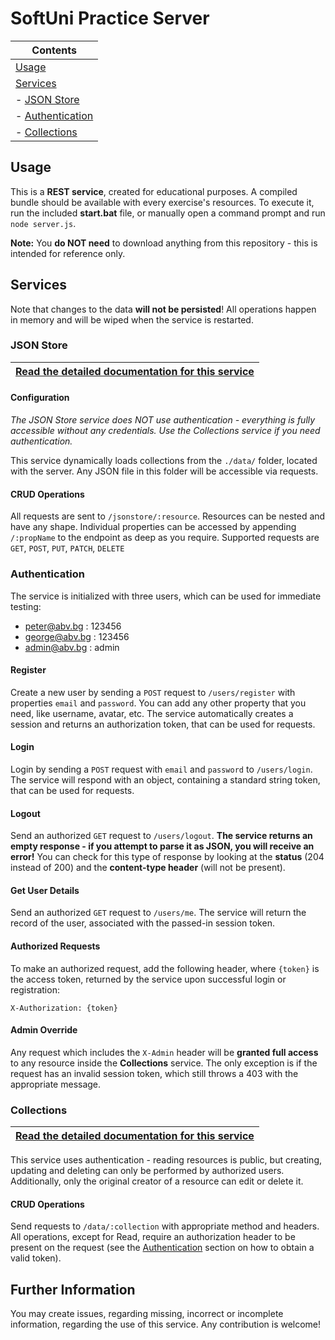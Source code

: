 # SoftUni Practice Server

| Contents
|---
| [Usage](#usage)
| [Services](#services)
| - [JSON Store](#json-store)
| - [Authentication](#authentication)
| - [Collections](#collections)

## Usage

This is a **REST service**, created for educational purposes. A compiled bundle should be available with every exercise's resources. To execute it, run the included **start.bat** file, or manually open a command prompt and run `node server.js`.

**Note:** You **do NOT need** to download anything from this repository - this is intended for reference only.

## Services

Note that changes to the data **will not be persisted**! All operations happen in memory and will be wiped when the service is restarted.

### JSON Store

| [Read the detailed documentation for this service](./JSONSTORE.md)
|---

#### Configuration
*The JSON Store service does NOT use authentication - everything is fully accessible without any credentials. Use the Collections service if you need authentication.*

This service dynamically loads collections from the `./data/` folder, located with the server. Any JSON file in this folder will be accessible via requests.

#### CRUD Operations

All requests are sent to `/jsonstore/:resource`. Resources can be nested and have any shape. Individual properties can be accessed by appending `/:propName` to the endpoint as deep as you require. Supported requests are `GET`, `POST`, `PUT`, `PATCH`, `DELETE`

### Authentication

The service is initialized with three users, which can be used for immediate testing:
* peter@abv.bg : 123456
* george@abv.bg : 123456
* admin@abv.bg : admin

#### Register
Create a new user by sending a `POST` request to `/users/register` with properties `email` and `password`. You can add any other property that you need, like username, avatar, etc. The service automatically creates a session and returns an authorization token, that can be used for requests.

#### Login
Login by sending a `POST` request with `email` and `password` to `/users/login`. The service will respond with an object, containing a standard string token, that can be used for requests.

#### Logout
Send an authorized `GET` request to `/users/logout`. **The service returns an empty response - if you attempt to parse it as JSON, you will receive an error!** You can check for this type of response by looking at the **status** (204 instead of 200) and the **content-type header** (will not be present).

#### Get User Details
Send an authorized `GET` request to `/users/me`. The service will return the record of the user, associated with the passed-in session token.

#### Authorized Requests
To make an authorized request, add the following header, where `{token}` is the access token, returned by the service upon successful login or registration:
```
X-Authorization: {token}
```

#### Admin Override
Any request which includes the `X-Admin` header will be **granted full access** to any resource inside the **Collections** service. The only exception is if the request has an invalid session token, which still throws a 403 with the appropriate message.

### Collections

| [Read the detailed documentation for this service](./COLLECTIONS.md)
|---

This service uses authentication - reading resources is public, but creating, updating and deleting can only be performed by authorized users. Additionally, only the original creator of a resource can edit or delete it.

#### CRUD Operations

Send requests to `/data/:collection` with appropriate method and headers. All operations, except for Read, require an authorization header to be present on the request (see the [Authentication](Authentication) section on how to obtain a valid token).

## Further Information
You may create issues, regarding missing, incorrect or incomplete information, regarding the use of this service. Any contribution is welcome!

